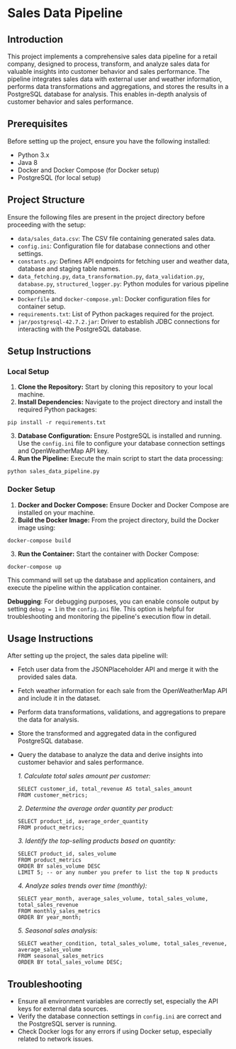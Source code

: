 
# Sales Data Pipeline

## Introduction
This project implements a comprehensive sales data pipeline for a retail company, designed to process, transform, and analyze sales data for valuable insights into customer behavior and sales performance. The pipeline integrates sales data with external user and weather information, performs data transformations and aggregations, and stores the results in a PostgreSQL database for analysis. This enables in-depth analysis of customer behavior and sales performance.

## Prerequisites
Before setting up the project, ensure you have the following installed:

* Python 3.x
* Java 8
* Docker and Docker Compose (for Docker setup)
* PostgreSQL (for local setup)

## Project Structure
Ensure the following files are present in the project directory before proceeding with the setup:

* `data/sales_data.csv`: The CSV file containing generated sales data.
* `config.ini`: Configuration file for database connections and other settings.
* `constants.py`: Defines API endpoints for fetching user and weather data, database and staging table names. 
* `data_fetching.py`, `data_transformation.py`, `data_validation.py`, `database.py`, `structured_logger.py`: Python modules for various pipeline components.
* `Dockerfile` and `docker-compose.yml`: Docker configuration files for container setup.
* `requirements.txt`: List of Python packages required for the project.
* `jar/postgresql-42.7.2.jar`: Driver to establish JDBC connections for interacting with the PostgreSQL database.

## Setup Instructions
### Local Setup
   1. **Clone the Repository:** Start by cloning this repository to your local machine.
   2. **Install Dependencies:** Navigate to the project directory and install the required Python packages:
```
pip install -r requirements.txt
```
   3. **Database Configuration:** Ensure PostgreSQL is installed and running. Use the `config.ini` file to configure your database connection settings and OpenWeatherMap API key.
   4. **Run the Pipeline:** Execute the main script to start the data processing:
```   
python sales_data_pipeline.py
```
### Docker Setup 
  1. **Docker and Docker Compose:** Ensure Docker and Docker Compose are installed on your machine.
  2. **Build the Docker Image:** From the project directory, build the Docker image using:
```  
docker-compose build
```
  3. **Run the Container:** Start the container with Docker Compose:
```
docker-compose up
```
This command will set up the database and application containers, and execute the pipeline within the application container.

**Debugging**: For debugging purposes, you can enable console output by setting `debug = 1` in the `config.ini` file. This option is helpful for troubleshooting and monitoring the pipeline's execution flow in detail.

## Usage Instructions
After setting up the project, the sales data pipeline will:

* Fetch user data from the JSONPlaceholder API and merge it with the provided sales data.
* Fetch weather information for each sale from the OpenWeatherMap API and include it in the dataset.
* Perform data transformations, validations, and aggregations to prepare the data for analysis.
* Store the transformed and aggregated data in the configured PostgreSQL database.
* Query the database to analyze the data and derive insights into customer behavior and sales performance.

  *1. Calculate total sales amount per customer:*
  ```
  SELECT customer_id, total_revenue AS total_sales_amount
  FROM customer_metrics;
  ```
  *2. Determine the average order quantity per product:*
  ```
  SELECT product_id, average_order_quantity
  FROM product_metrics;
  ```
  *3. Identify the top-selling products based on quantity:*
  ```
  SELECT product_id, sales_volume
  FROM product_metrics
  ORDER BY sales_volume DESC
  LIMIT 5; -- or any number you prefer to list the top N products
  ```
  *4. Analyze sales trends over time (monthly):*
  ```
  SELECT year_month, average_sales_volume, total_sales_volume, total_sales_revenue
  FROM monthly_sales_metrics
  ORDER BY year_month;
  ```
  *5. Seasonal sales analysis:*
  ```
  SELECT weather_condition, total_sales_volume, total_sales_revenue, average_sales_volume
  FROM seasonal_sales_metrics
  ORDER BY total_sales_volume DESC;
  ```

## Troubleshooting
* Ensure all environment variables are correctly set, especially the API keys for external data sources.
* Verify the database connection settings in `config.ini` are correct and the PostgreSQL server is running.
* Check Docker logs for any errors if using Docker setup, especially related to network issues.


